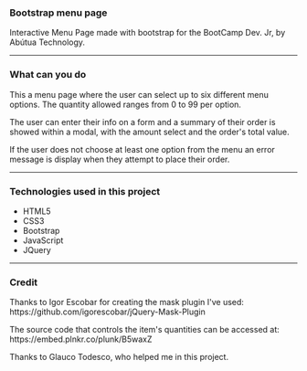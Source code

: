 ### Bootstrap menu page
Interactive Menu Page made with bootstrap for the BootCamp Dev. Jr, by Abútua Technology.

<hr>

### What can you do
<p>This a menu page where the user can select up to six different menu options. The quantity allowed ranges from 0 to 99 per option.</p>
<p>The user can enter their info on a form and a summary of their order is showed within a modal, with the amount select and the order's total value.</p>
<p>If the user does not choose at least one option from the menu an error message is display when they attempt to place their order.</p>

<hr>

### Technologies used in this project
<ul>
  <li>HTML5</li>
  <li>CSS3</li>
  <li>Bootstrap</li>
  <li>JavaScript</li>
  <li>JQuery</li>
</ul>

<hr>

### Credit
<p>Thanks to Igor Escobar for creating the mask plugin I've used: https://github.com/igorescobar/jQuery-Mask-Plugin</p>
<p>The source code that controls the item's quantities can be accessed at: https://embed.plnkr.co/plunk/B5waxZ</p>
<p>Thanks to Glauco Todesco, who helped me in this project.</p>
